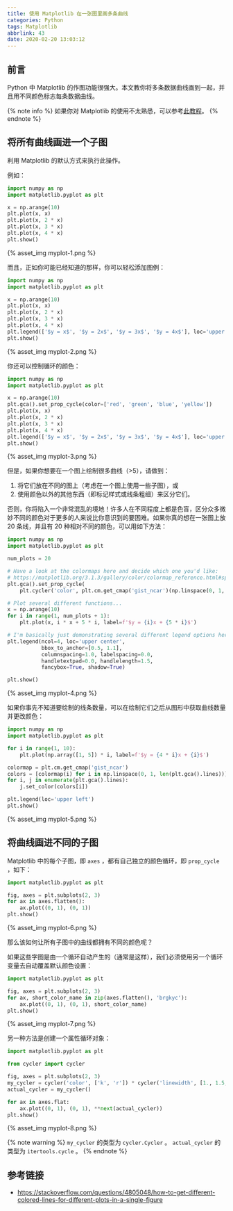 ```yaml
---
title: 使用 Matplotlib 在一张图里画多条曲线
categories: Python
tags: Matplotlib
abbrlink: 43
date: 2020-02-20 13:03:12
---
```

## 前言

Python 中 Matplotlib 的作图功能很强大。本文教你将多条数据曲线画到一起，并且用不同颜色标志每条数据曲线。

{% note info %}
如果你对 Matplotlib 的使用不太熟悉，可以参考[此教程](https://matplotlib.org/tutorials/introductory/pyplot.html)。
{% endnote %}

## 将所有曲线画进一个子图

利用 Matplotlib 的默认方式来执行此操作。

例如：

```python
import numpy as np
import matplotlib.pyplot as plt

x = np.arange(10)
plt.plot(x, x)
plt.plot(x, 2 * x)
plt.plot(x, 3 * x)
plt.plot(x, 4 * x)
plt.show()
```
<!-- more -->

{% asset_img myplot-1.png %}

而且，正如你可能已经知道的那样，你可以轻松添加图例：

```python
import numpy as np
import matplotlib.pyplot as plt

x = np.arange(10)
plt.plot(x, x)
plt.plot(x, 2 * x)
plt.plot(x, 3 * x)
plt.plot(x, 4 * x)
plt.legend(['$y = x$', '$y = 2x$', '$y = 3x$', '$y = 4x$'], loc='upper left')
plt.show()
```

{% asset_img myplot-2.png %}

你还可以控制循环的颜色：

```python
import numpy as np
import matplotlib.pyplot as plt

x = np.arange(10)
plt.gca().set_prop_cycle(color=['red', 'green', 'blue', 'yellow'])
plt.plot(x, x)
plt.plot(x, 2 * x)
plt.plot(x, 3 * x)
plt.plot(x, 4 * x)
plt.legend(['$y = x$', '$y = 2x$', '$y = 3x$', '$y = 4x$'], loc='upper left')
plt.show()
```

{% asset_img myplot-3.png %}

但是，如果你想要在一个图上绘制很多曲线（>5），请做到：

1. 将它们放在不同的图上（考虑在一个图上使用一些子图），或
2. 使用颜色以外的其他东西（即标记样式或线条粗细）来区分它们。

否则，你将陷入一个非常混乱的境地！许多人在不同程度上都是色盲，区分众多微妙不同的颜色对于更多的人来说比你意识到的要困难。如果你真的想在一张图上放 20 条线，并且有 20 种相对不同的颜色，可以用如下方法：

```python
import numpy as np
import matplotlib.pyplot as plt

num_plots = 20

# Have a look at the colormaps here and decide which one you'd like:
# https://matplotlib.org/3.1.3/gallery/color/colormap_reference.html#sphx-glr-gallery-color-colormap-reference-py
plt.gca().set_prop_cycle(
    plt.cycler('color', plt.cm.get_cmap('gist_ncar')(np.linspace(0, 1, num_plots))))

# Plot several different functions...
x = np.arange(10)
for i in range(1, num_plots + 1):
    plt.plot(x, i * x + 5 * i, label=f'$y = {i}x + {5 * i}$')

# I'm basically just demonstrating several different legend options here...
plt.legend(ncol=4, loc='upper center',
           bbox_to_anchor=[0.5, 1.1],
           columnspacing=1.0, labelspacing=0.0,
           handletextpad=0.0, handlelength=1.5,
           fancybox=True, shadow=True)

plt.show()
```

{% asset_img myplot-4.png %}

如果你事先不知道要绘制的线条数量，可以在绘制它们之后从图形中获取曲线数量并更改颜色：

```python
import numpy as np
import matplotlib.pyplot as plt

for i in range(1, 10):
    plt.plot(np.array([1, 5]) * i, label=f'$y = {4 * i}x + {i}$')

colormap = plt.cm.get_cmap('gist_ncar')
colors = [colormap(i) for i in np.linspace(0, 1, len(plt.gca().lines))]
for i, j in enumerate(plt.gca().lines):
    j.set_color(colors[i])

plt.legend(loc='upper left')
plt.show()
```

{% asset_img myplot-5.png %}

## 将曲线画进不同的子图

Matplotlib 中的每个子图，即 `axes` ，都有自己独立的颜色循环，即 `prop_cycle` ，如下：

```python
import matplotlib.pyplot as plt

fig, axes = plt.subplots(2, 3)
for ax in axes.flatten():
    ax.plot((0, 1), (0, 1))
plt.show()
```

{% asset_img myplot-6.png %}

那么该如何让所有子图中的曲线都拥有不同的颜色呢？

如果这些字图是由一个循环自动产生的（通常是这样），我们必须使用另一个循环变量去自动覆盖默认颜色设置：

```python
import matplotlib.pyplot as plt

fig, axes = plt.subplots(2, 3)
for ax, short_color_name in zip(axes.flatten(), 'brgkyc'):
    ax.plot((0, 1), (0, 1), short_color_name)
plt.show()
```

{% asset_img myplot-7.png %}

另一种方法是创建一个属性循环对象：

```python
import matplotlib.pyplot as plt

from cycler import cycler

fig, axes = plt.subplots(2, 3)
my_cycler = cycler('color', ['k', 'r']) * cycler('linewidth', [1., 1.5, 2.])
actual_cycler = my_cycler()

for ax in axes.flat:
    ax.plot((0, 1), (0, 1), **next(actual_cycler))
plt.show()
```

{% asset_img myplot-8.png %}

{% note warning %}
`my_cycler` 的类型为 `cycler.Cycler` 。
`actual_cycler` 的类型为 `itertools.cycle` 。
{% endnote %}

## 参考链接

- https://stackoverflow.com/questions/4805048/how-to-get-different-colored-lines-for-different-plots-in-a-single-figure
